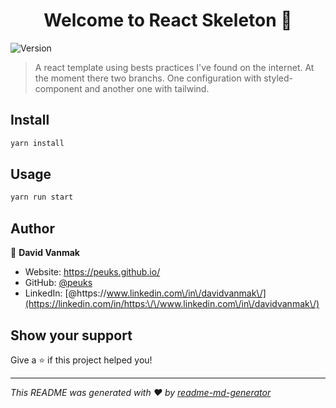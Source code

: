 <h1 align="center">Welcome to React Skeleton 👋</h1>
<p>
  <img alt="Version" src="https://img.shields.io/badge/version-0.5-blue.svg?cacheSeconds=2592000" />
</p>

> A react template using bests practices I've found on the internet. At the moment there two branchs. One configuration with styled-component and another one with tailwind.

## Install

```sh
yarn install
```

## Usage

```sh
yarn run start
```

## Author

👤 **David Vanmak**

* Website: https://peuks.github.io/
* GitHub: [@peuks](https://github.com/peuks)
* LinkedIn: [@https:\/\/www.linkedin.com\/in\/davidvanmak\/](https://linkedin.com/in/https:\/\/www.linkedin.com\/in\/davidvanmak\/)

## Show your support

Give a ⭐️ if this project helped you!

***
_This README was generated with ❤️ by [readme-md-generator](https://github.com/kefranabg/readme-md-generator)_